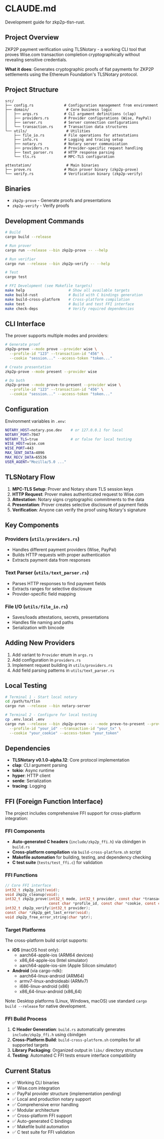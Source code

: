 # CLAUDE.md

Development guide for zkp2p-tlsn-rust.

## Project Overview

ZKP2P payment verification using TLSNotary - a working CLI tool that proves Wise.com transaction completion cryptographically without revealing sensitive credentials.

**What it does**: Generates cryptographic proofs of fiat payments for ZKP2P settlements using the Ethereum Foundation's TLSNotary protocol.

## Project Structure

```
src/
├── config.rs              # Configuration management from environment
├── domain/                 # Core business logic
│   ├── args.rs            # CLI argument definitions (clap)
│   ├── providers.rs       # Provider configurations (Wise, PayPal)
│   ├── server.rs          # Server connection configurations
│   └── transaction.rs     # Transaction data structures
└── utils/                  # Utilities
    ├── file_io.rs         # File operations for attestations
    ├── info.rs            # Logging and tracing setup
    ├── notary.rs          # Notary server communication
    ├── providers.rs       # Provider-specific request handling
    ├── text_parser.rs     # HTTP response parsing
    └── tls.rs             # MPC-TLS configuration

attestation/                # Main binaries
├── prove.rs               # Main prover binary (zkp2p-prove)
└── verify.rs              # Verification binary (zkp2p-verify)
```

## Binaries

- `zkp2p-prove` - Generate proofs and presentations
- `zkp2p-verify` - Verify proofs

## Development Commands

```bash
# Build
cargo build --release

# Run prover
cargo run --release --bin zkp2p-prove -- --help

# Run verifier
cargo run --release --bin zkp2p-verify -- --help

# Test
cargo test

# FFI Development (see Makefile targets)
make help                    # Show all available targets
make build-rust              # Build with C bindings generation
make build-cross-platform    # Cross-platform compilation
make test                    # Build and test FFI interface
make check-deps              # Verify required dependencies
```

## CLI Interface

The prover supports multiple modes and providers:

```bash
# Generate proof
zkp2p-prove --mode prove --provider wise \
  --profile-id "123" --transaction-id "456" \
  --cookie "session..." --access-token "token..."

# Create presentation
zkp2p-prove --mode present --provider wise

# Do both
zkp2p-prove --mode prove-to-present --provider wise \
  --profile-id "123" --transaction-id "456" \
  --cookie "session..." --access-token "token..."
```

## Configuration

Environment variables in `.env`:

```bash
NOTARY_HOST=notary.pse.dev    # or 127.0.0.1 for local
NOTARY_PORT=7047
NOTARY_TLS=true               # or false for local testing
WISE_HOST=wise.com
WISE_PORT=443
MAX_SENT_DATA=4096
MAX_RECV_DATA=65536
USER_AGENT="Mozilla/5.0 ..."
```

## TLSNotary Flow

1. **MPC-TLS Setup**: Prover and Notary share TLS session keys
2. **HTTP Request**: Prover makes authenticated request to Wise.com
3. **Attestation**: Notary signs cryptographic commitments to the data
4. **Presentation**: Prover creates selective disclosure of payment fields
5. **Verification**: Anyone can verify the proof using Notary's signature

## Key Components

### Providers (`utils/providers.rs`)
- Handles different payment providers (Wise, PayPal)
- Builds HTTP requests with proper authentication
- Extracts payment data from responses

### Text Parser (`utils/text_parser.rs`)
- Parses HTTP responses to find payment fields
- Extracts ranges for selective disclosure
- Provider-specific field mapping

### File I/O (`utils/file_io.rs`)
- Saves/loads attestations, secrets, presentations
- Handles file naming and paths
- Serialization with bincode

## Adding New Providers

1. Add variant to `Provider` enum in `args.rs`
2. Add configuration in `providers.rs`
3. Implement request building in `utils/providers.rs`
4. Add field parsing patterns in `utils/text_parser.rs`

## Local Testing

```bash
# Terminal 1 - Start local notary
cd /path/to/tlsn
cargo run --release --bin notary-server

# Terminal 2 - Configure for local testing
cp .env.local .env
cargo run --release --bin zkp2p-prove -- --mode prove-to-present --provider wise \
  --profile-id "your_id" --transaction-id "your_tx" \
  --cookie "your_cookie" --access-token "your_token"
```

## Dependencies

- **TLSNotary v0.1.0-alpha.12**: Core protocol implementation
- **clap**: CLI argument parsing
- **tokio**: Async runtime
- **hyper**: HTTP client
- **serde**: Serialization
- **tracing**: Logging

## FFI (Foreign Function Interface)

The project includes comprehensive FFI support for cross-platform integration:

### FFI Components

- **Auto-generated C headers** (`include/zkp2p_ffi.h`) via cbindgen in `build.rs`
- **Cross-platform compilation** via `build-cross-platform.sh` script
- **Makefile automation** for building, testing, and dependency checking
- **C test suite** (`tests/test_ffi.c`) for validation

### FFI Functions

```c
// Core FFI interface
int32_t zkp2p_init(void);
void zkp2p_cleanup(void);
int32_t zkp2p_prove(int32_t mode, int32_t provider, const char *transaction_id,
                    const char *profile_id, const char *cookie, const char *access_token);
int32_t zkp2p_verify(int32_t provider);
const char *zkp2p_get_last_error(void);
void zkp2p_free_error_string(char *ptr);
```

### Target Platforms

The cross-platform build script supports:

- **iOS** (macOS host only):
  - aarch64-apple-ios (ARM64 devices)
  - x86_64-apple-ios (Intel simulator)
  - aarch64-apple-ios-sim (Apple Silicon simulator)
- **Android** (via cargo-ndk):
  - aarch64-linux-android (ARM64)
  - armv7-linux-androideabi (ARMv7)
  - i686-linux-android (x86)
  - x86_64-linux-android (x86_64)

Note: Desktop platforms (Linux, Windows, macOS) use standard `cargo build --release` for native development.

### FFI Build Process

1. **C Header Generation**: `build.rs` automatically generates `include/zkp2p_ffi.h` using cbindgen
2. **Cross-Platform Build**: `build-cross-platform.sh` compiles for all supported targets
3. **Library Packaging**: Organized output in `libs/` directory structure
4. **Testing**: Automated C FFI tests ensure interface compatibility

## Current Status

- ✅ Working CLI binaries
- ✅ Wise.com integration
- ✅ PayPal provider structure (implementation pending)
- ✅ Local and production notary support
- ✅ Comprehensive error handling
- ✅ Modular architecture
- ✅ Cross-platform FFI support
- ✅ Auto-generated C bindings
- ✅ Makefile build automation
- ✅ C test suite for FFI validation